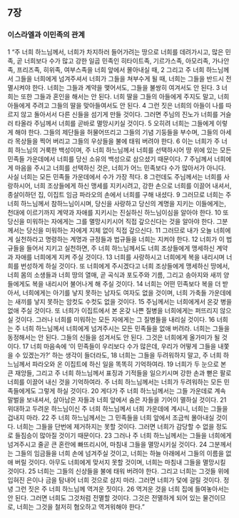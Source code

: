 ## 7장
### 이스라엘과 이민족의 관계
1 “주 너희 하느님께서, 너희가 차지하러 들어가려는 땅으로 너희를 데려가시고, 많은 민족, 곧 너희보다 수가 많고 강한 일곱 민족인 히타이트족, 기르가스족, 아모리족, 가나안족, 프리즈족, 히위족, 여부스족을 너희 앞에서 몰아내실 때,
2 그리고 주 너희 하느님께서 그들을 너희에게 넘겨주셔서 너희가 그들을 쳐부수게 될 때, 너희는 그들을 반드시 전멸시켜야 한다. 너희는 그들과 계약을 맺어서도, 그들을 불쌍히 여겨서도 안 된다.
3 너희는 또한 그들과 혼인을 해서는 안 된다. 너희 딸을 그들의 아들에게 주지도 말고, 너희 아들에게 주려고 그들의 딸을 맞아들여서도 안 된다.
4 그런 짓은 너희의 아들이 나를 따르지 않고 돌아서서 다른 신들을 섬기게 만들 것이다. 그러면 주님의 진노가 너희를 거슬러 타올라 주님께서 너희를 곧바로 멸망시키실 것이다.
5 오히려 너희는 그들에게 이렇게 해야 한다. 그들의 제단들을 허물어뜨리고 그들의 기념 기둥들을 부수며, 그들의 아세라 목상들을 찍어 버리고 그들의 우상들을 불에 태워 버려야 한다.
6 이는 너희가 주 너희 하느님의 거룩한 백성이며, 주 너희 하느님께서 너희를 선택하시어 땅 위에 있는 모든 민족들 가운데에서 너희를 당신 소유의 백성으로 삼으셨기 때문이다.
7 주님께서 너희에게 마음을 주시고 너희를 선택하신 것은, 너희가 어느 민족보다 수가 많아서가 아니다. 사실 너희는 모든 민족들 가운데에서 수가 가장 적다.
8 그런데도 주님께서는 너희를 사랑하시어, 너희 조상들에게 하신 맹세를 지키시려고, 강한 손으로 너희를 이끌어 내셔서, 종살이하던 집, 이집트 임금 파라오의 손에서 너희를 구해 내셨다.
9 그러므로 너희는 주 너희 하느님께서 참하느님이시며, 당신을 사랑하고 당신의 계명을 지키는 이들에게는, 천대에 이르기까지 계약과 자애를 지키시는 진실하신 하느님이심을 알아야 한다.
10 또 당신을 미워하는 자에게는 그를 멸망시키시어 직접 갚으신다는 것을 알아야 한다. 그분께서는 당신을 미워하는 자에게 지체 없이 직접 갚으신다.
11 그러므로 내가 오늘 너희에게 실천하라고 명령하는 계명과 규정들과 법규들을 너희는 지켜야 한다.
12 너희가 이 법규들을 들어서 지키고 실천하면, 주 너희 하느님께서도 너희 조상들에게 맹세하신 계약과 자애를 너희에게 지켜 주실 것이다.
13 너희를 사랑하시고 너희에게 복을 내리시며 너희를 번성하게 하실 것이다. 또 너희에게 주시겠다고 너희 조상들에게 맹세하신 땅에서, 너희 몸의 소생들과 너희 땅의 열매, 곧 곡식과 포도주와 기름, 그리고 송아지와 새끼 양들에게도 복을 내리시어 불어나게 해 주실 것이다.
14 너희는 어떤 민족보다 복을 더 받아서, 너희에게는 아기를 낳지 못하는 남자도 여자도 없을 것이며, 너희 가축들 가운데에는 새끼를 낳지 못하는 암컷도 수컷도 없을 것이다.
15 주님께서는 너희에게서 온갖 병을 없애 주실 것이다. 또 너희가 이집트에서 본 온갖 나쁜 질병을 너희에게는 퍼뜨리지 않으실 것이다. 그러나 너희를 미워하는 모든 자에게는 그 질병들을 내리실 것이다.
16 너희는 주 너희 하느님께서 너희에게 넘겨주시는 모든 민족들을 없애 버려라. 너희는 그들을 동정해서는 안 된다. 그들의 신들을 섬겨서도 안 된다. 그것은 너희에게 올가미가 될 것이다.
17 너희 마음속에 ‘이 민족들이 우리보다 수가 많은데, 우리가 어떻게 그들을 내쫓을 수 있겠는가?’ 하는 생각이 들더라도,
18 너희는 그들을 두려워하지 말고, 주 너희 하느님께서 파라오와 온 이집트에 하신 일을 똑똑히 기억하여라.
19 너희가 두 눈으로 본 큰 재앙들, 그리고 주 너희 하느님께서 표징과 기적들을 일으키시며 강한 손과 뻗은 팔로 너희를 이끌어 내신 것을 기억하여라. 주 너희 하느님께서는 너희가 두려워하는 모든 민족들에게도 그렇게 하실 것이다.
20 게다가 주 너희 하느님께서는 그들 가운데로 계속 말벌을 보내셔서, 살아남은 자들과 너희 앞에서 숨은 자들을 기어이 멸하실 것이다.
21 위대하고 두려운 하느님이신 주 너희 하느님께서 너희 가운데에 계시니, 너희는 그들을 겁내지 마라.
22 주 너희 하느님께서는 그 민족들을 너희 앞에서 조금씩 몰아내실 것이다. 너희는 그들을 단번에 제거하지는 못할 것이다. 그러면 너희가 감당할 수 없을 정도로 들짐승이 많아질 것이기 때문이다.
23 그러나 주 너희 하느님께서는 그들을 너희에게 넘겨주시고 줄곧 큰 혼란에 빠뜨리시어, 마침내 그들을 멸망시키실 것이다.
24 그분께서는 그들의 임금들을 너희 손에 넘겨주실 것이고, 너희는 하늘 아래에서 그들의 이름을 없애 버릴 것이다. 아무도 너희에게 맞서지 못할 것이며, 너희는 마침내 그들을 멸망시킬 것이다.
25 너희는 그들의 신상들을 불에 태워 버려야 한다. 그리고 너희는 그것들 위에 입혀진 은이나 금을 탐내어 너희 것으로 삼지 마라. 그러면 너희가 덫에 걸릴 것이다. 정녕 그런 짓은 주 너희 하느님께 역겨운 짓이다.
26 역겨운 것을 너희 집에 들여놓아서는 안 된다. 그러면 너희도 그것처럼 전멸할 것이다. 그것은 전멸하게 되어 있는 물건이므로, 너희는 그것을 철저히 혐오하고 역겨워해야 한다.”
